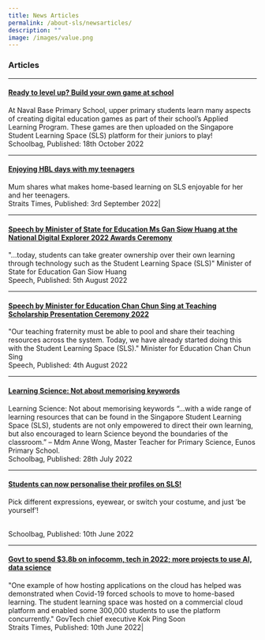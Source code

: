 ```yaml
---
title: News Articles
permalink: /about-sls/newsarticles/
description: ""
image: /images/value.png
---
```


### Articles
<hr>

#### <a href="https://www.schoolbag.edu.sg/story/ready-to-level-up-build-your-own-game-at-school" target="_blank">Ready to level up? Build your own game at school</a>
At Naval Base Primary School, upper primary students learn many aspects of creating digital education games as part of their school’s Applied Learning Program. These games are then uploaded on the Singapore Student Learning Space (SLS) platform for their juniors to play! 
<br> Schoolbag, Published: 18th October 2022
<hr>

#### <a href="https://www.straitstimes.com/singapore/parenting-education/viewpoint-enjoying-hbl-days-with-my-teenagers" target="_blank">Enjoying HBL days with my teenagers</a>
Mum shares what makes home-based learning on SLS enjoyable for her and her teenagers.
<br>Straits Times, Published: 3rd September 2022|
<hr>

#### <a href="https://www.moe.gov.sg/news/speeches/20220805-speech-by-minister-of-state-for-education-ms-gan-siow-huang-at--the-national-digital-explorer-2022-awards-ceremony" target="_blank">Speech by Minister of State for Education Ms Gan Siow Huang at the National Digital Explorer 2022 Awards Ceremony</a>
"...today, students can take greater ownership over their own learning through technology such as the Student Learning Space (SLS)" Minister of State for Education Gan Siow Huang
<br>Speech, Published: 5th August 2022
<hr>

#### <a href="https://www.moe.gov.sg/news/speeches/20220804-speech-by-minister-for-education-chan-chun-sing-at-teaching-scholarship-presentation-ceremony-2022-at-orchard-hotel-singapore" target="_blank">Speech by Minister for Education Chan Chun Sing at Teaching Scholarship Presentation Ceremony 2022</a>
"Our teaching fraternity must be able to pool and share their teaching resources across the system. Today, we have already started doing this with the Student Learning Space (SLS)." Minister for Education Chan Chun Sing
<br>Speech, Published: 4th August 2022
<hr>

#### <a href="https://www.schoolbag.edu.sg/story/learning-science-not-about-memorising-keywords" target="_blank">Learning Science: Not about memorising keywords</a>
Learning Science: Not about memorising keywords
  “…with a wide range of learning resources that can be found in the Singapore Student Learning Space (SLS), students are not only empowered to direct their own learning, but also encouraged to learn Science beyond the boundaries of the classroom.” – Mdm Anne Wong, Master Teacher for Primary Science, Eunos Primary School.
<br>Schoolbag, Published: 28th July 2022
<hr>

#### <a href="https://www.schoolbag.edu.sg/story/students-can-now-personalise-their-profiles-on-sls" target="_blank">Students can now personalise their profiles on SLS!</a>
Pick different expressions, eyewear, or switch your costume, and just ‘be yourself’!  
   
<br>Schoolbag, Published: 10th June 2022
<hr>

#### <a href="https://www.straitstimes.com/tech/tech-news/govt-to-spend-38b-on-infocomm-tech-in-2022-more-projects-to-use-ai-data-science" target="_blank">Govt to spend $3.8b on infocomm, tech in 2022; more projects to use AI, data science</a>

"One example of how hosting applications on the cloud has helped was demonstrated when Covid-19 forced schools to move to home-based learning. The student learning space was hosted on a commercial cloud platform and enabled some 300,000 students to use the platform concurrently." GovTech chief executive Kok Ping Soon
<br>Straits Times, Published: 10th June 2022|

